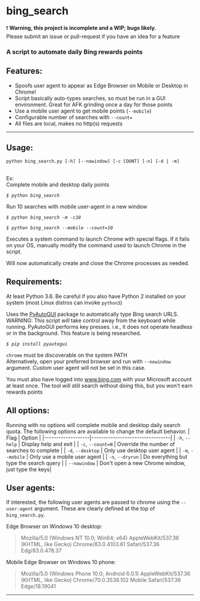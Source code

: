# bing_search
:exclamation: **Warning, this project is incomplete and a WIP; bugs likely.**  
Please submit an issue or pull-request if you have an idea for a feature 
### A script to automate daily Bing rewards points

## **Features:**

* Spoofs user agent to appear as Edge Browser on Mobile or Desktop in Chrome!
* Script basically auto-types searches, so must be run in a GUI environment. Great for AFK grinding once a day for those points
* Use a mobile user agent to get mobile points (`--mobile`)
* Configurable number of searches with `--count=`
* All files are local, makes no http(s) requests
***


## **Usage:**

`python bing_search.py [-h] [--nowindow] [-c COUNT] [-n] [-d | -m]`
##
Ex:  
Complete mobile and desktop daily points

*`$ python bing_search`*   

Run 10 searches with mobile user-agent in a new window

*`$ python bing_search -m -c10`*  

*`$ python bing_search --mobile --count=10`*

Executes a system command to launch Chrome with special flags. If it fails on your OS, manually modify the command used to launch Chrome in the script.

Will  now automatically create and close the Chrome processes as needed.


## **Requirements:**

At least Python 3.6. Be careful if you also have Python 2 installed on your system (most Linux distros can invoke `python3`)  

Uses the [PyAutoGUI](https://github.com/asweigart/pyautogui) package to automatically type Bing search URLS.   
WARNING: This script *will* take control away from the keyboard while running. PyAutoGUI performs key presses. i.e., it does not operate headless or in the background. This feature is being researched.

*`$ pip install pyautogui`*

`chrome` must be discoverable on the system PATH  
Alternatively, open your preferred browser and run with `--nowindow` argument. Custom user agent will not be set in this case.

You must also have logged into www.bing.com with your Microsoft account at least once. 
The tool will still search without doing this, but you won't earn rewards points


## **All options:**

Running with no options will complete mobile and desktop daily search quota. The following options are available to change the default behavior.
| Flag              | Option                           |
|-------------------|---------------------------------|
| `-h`, `--help`    | Display help and exit           |
| `-c`, `--count=N` | Override the number of searches to complete |
| `-d`, `--desktop`  | Only use desktop user agent                |
| `-m`, `--mobile`  | Only use a mobile user agent              |
| `-n`, `--dryrun`  | Do everything but type the search query       |
| `--nowindow`     | Don't open a new Chrome window, just type the keys|


## User agents:

If interested, the following user agents are passed to chrome using the `--user-agent` argument. These are clearly defined at the top of `bing_search.py`.  

Edge Browser on Windows 10 desktop:  
> Mozilla/5.0 (Windows NT 10.0; Win64; x64) AppleWebKit/537.36 (KHTML, like Gecko) Chrome/83.0.4103.61 Safari/537.36 Edg/83.0.478.37

Mobile Edge Browser on Windows 10 phone:  
> Mozilla/5.0 (Windows Phone 10.0; Android 6.0.1) AppleWebKit/537.36 (KHTML, like Gecko) Chrome/70.0.3538.102 Mobile Safari/537.36 Edge/18.19041 
***